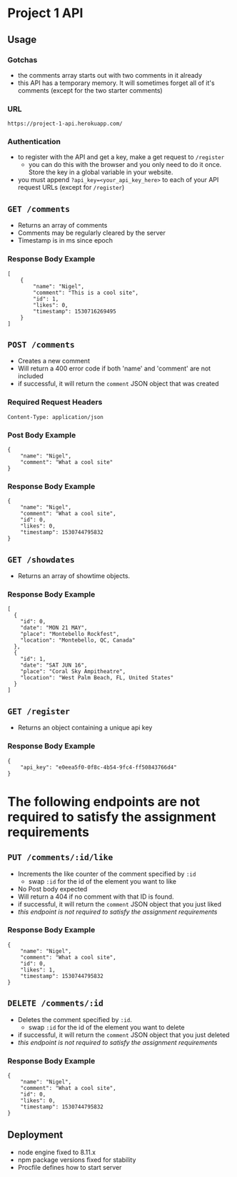 # Project 1 API

## Usage

### Gotchas
- the comments array starts out with two comments in it already
- this API has a temporary memory. It will sometimes forget all of it's comments (except for the two starter comments)

### URL
`https://project-1-api.herokuapp.com/`

### Authentication
- to register with the API and get a key, make a get request to `/register`
    - you can do this with the browser and you only need to do it once. Store the key in a global variable in your website.
- you must append `?api_key=<your_api_key_here>` to each of your API request URLs (except for `/register`)

## `GET /comments`
- Returns an array of comments
- Comments may be regularly cleared by the server
- Timestamp is in ms since epoch

### Response Body Example
```
[
    {
        "name": "Nigel",
        "comment": "This is a cool site",
        "id": 1,
        "likes": 0,
        "timestamp": 1530716269495
    }
]
```

## `POST /comments`
- Creates a new comment
- Will return a 400 error code if both 'name' and 'comment' are not included
- if successful, it will return the `comment` JSON object that was created

### Required Request Headers
```Content-Type: application/json```

### Post Body Example
```
{
	"name": "Nigel",
	"comment": "What a cool site"
}
```

### Response Body Example
```
{
    "name": "Nigel",
    "comment": "What a cool site",
    "id": 0,
    "likes": 0,
    "timestamp": 1530744795832
}
```

## `GET /showdates`
- Returns an array of showtime objects.

### Response Body Example
```
[
  {
    "id": 0,
    "date": "MON 21 MAY",
    "place": "Montebello Rockfest",
    "location": "Montebello, QC, Canada"
  },
  {
    "id": 1,
    "date": "SAT JUN 16",
    "place": "Coral Sky Ampitheatre",
    "location": "West Palm Beach, FL, United States"
  }
]
```

## `GET /register`
- Returns an object containing a unique api key

### Response Body Example
```
{
    "api_key": "e0eea5f0-0f8c-4b54-9fc4-ff50843766d4"
}
```

# The following endpoints are not required to satisfy the assignment requirements

## `PUT /comments/:id/like`
- Increments the like counter of the comment specified by `:id`
  - swap `:id` for the id of the element you want to like
- No Post body expected
- Will return a 404 if no comment with that ID is found.
- if successful, it will return the `comment` JSON object that you just liked
- *this endpoint is not required to satisfy the assignment requirements*

### Response Body Example
```
{
    "name": "Nigel",
    "comment": "What a cool site",
    "id": 0,
    "likes": 1,
    "timestamp": 1530744795832
}
```

## `DELETE /comments/:id`
- Deletes the comment specified by `:id`. 
  - swap `:id` for the id of the element you want to delete
- if successful, it will return the `comment` JSON object that you just deleted
- *this endpoint is not required to satisfy the assignment requirements*

### Response Body Example
```
{
    "name": "Nigel",
    "comment": "What a cool site",
    "id": 0,
    "likes": 0,
    "timestamp": 1530744795832
}
```

## Deployment
- node engine fixed to 8.11.x
- npm package versions fixed for stability
- Procfile defines how to start server